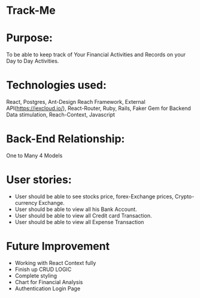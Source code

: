 # Track-Me

# Purpose:
To be able to keep track of Your Financial Activities and Records on your Day to Day Activities.

# Technologies used:
React, Postgres, Ant-Design Reach Framework, External API(https://iexcloud.io/), React-Router, Ruby, Rails, Faker Gem for Backend Data stimulation, Reach-Context, Javascript

# Back-End Relationship:
One to Many
4 Models

# User stories:
* User should be able to see stocks price, forex-Exchange prices, Crypto-currency Exchange.
* User should be able to view all his Bank Account.
* User should be able to view all Credit card Transaction.
* User should be able to view all Expense Transaction


# Future Improvement
* Working with React Context fully
* Finish up CRUD LOGIC
* Complete styling
* Chart for Financial Analysis
* Authentication Login Page


